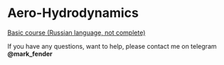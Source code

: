 # Aero-Hydrodynamics

[Basic course (Russian language, not complete)](https://mdleducation.github.io\Aero-Hydrodynamics/dist/ru/basic/1.html)

If you have any questions, want to help, please contact me on telegram **@mark_fender**
